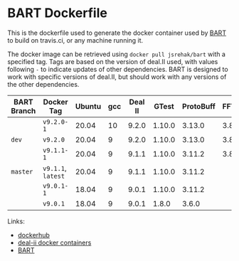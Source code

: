 # BART Dockerfile

This is the dockerfile used to generate the docker container used by
[BART](https://github.com/SlaybaughLab/BART) to build on
travis.ci, or any machine running it.

The docker image can be retrieved using `docker pull jsrehak/bart`
with a specified tag. Tags are based on the version of deal.II used,
with values following `-` to indicate updates of other
dependencies. BART is designed to work with specific versions of
deal.II, but should work with any versions of the other
dependencies. 

|BART Branch | Docker Tag           | Ubuntu   | gcc | Deal II | GTest | ProtoBuff |FFTW   |FMT  |DocOpt|
|------------|----------------------|----------|-----|---------|-------|-----------|-------|-----|------|
|            | `v9.2.0-1`           | 20.04    | 10  |9.2.0    | 1.10.0| 3.13.0          | 3.8.8 |7.1.0|0.6.3 |
| `dev`      | `v9.2.0`             | 20.04    | 9   |9.2.0    | 1.10.0| 3.13.0          | 3.8.8 |
|            | `v9.1.1-1`           | 20.04    | 9   |9.1.1    | 1.10.0| 3.11.2          | 3.8.8 |     
| `master`   | `v9.1.1`, `latest`   | 20.04    | 9   |9.1.1    | 1.10.0| 3.11.2          |       |
|            | `v9.0.1-1`           | 18.04    | 9   |9.0.1    | 1.10.0| 3.11.2          |       |
|            | `v9.0.1`             | 18.04    | 9   |9.0.1    | 1.8.0 | 3.6.0           |       |

Links:

- [dockerhub](https://hub.docker.com/r/jsrehak/bart/)
- [deal-ii docker containers](https://hub.docker.com/r/dealii/dealii/tags/)
- [BART](https://github.com/SlaybaughLab/BART)

